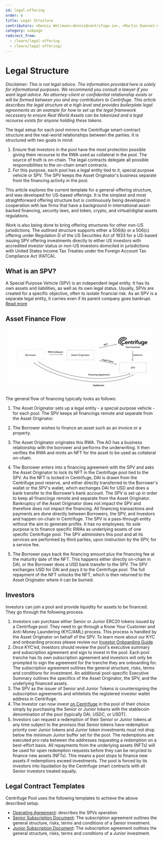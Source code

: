 ```yaml
---
id: legal-offering
order: 6
title: Legal Structure
contributors: <Dennis Wellmann:dennis@centrifuge.io>, <Martin Quensel:martin@centrifuge.io>, <Jay:jay@centrifuge.io>
category: subpage
redirect_from:
  - /learn/legal-offering
  - /learn/legal-offering/
---
```


# Legal Structure

_Disclaimer: This is not legal advice. The information provided here is solely for informational purposes. We recommend you consult a lawyer if you want legal advice. No attorney-client or confidential relationship exists or will be formed between you and any contributors to Centrifuge.
This article describes the legal structure at a high level and provides boilerplate legal agreements as an example for how to set up the legal framework necessary to ensure Real World Assets can be tokenized and a legal recourse exists for anyone holding these tokens._

The legal setup for each pool mirrors the Centrifuge smart-contract structure and the real-world relationships between the parties. It is structured with two goals in mind:

1. Ensure that investors in the pool have the most protection possible giving them recourse to the RWA used as collateral in the pool.
   The source of truth is on-chain. The legal contracts delegate all possible responsibilities to the on-chain smart contracts.
2. For this purpose, each pool has a legal entity tied to it, special purpose vehicle or SPV. The SPV keeps the Asset Originator's business separate from the financing activity in the pool.

This article explores the current template for a general-offering structure, and was developed for US-based offerings. It is the simplest and most straightforward offering structure but is continuously being developed in cooperation with law firms that have a background in international asset-backed financing, security laws, and token, crypto, and virtual/digital assets regulations.

Work is also being done to bring offering structures for other non-US jurisdictions. The outlined structure supports either a 506(b) or a 506(c) offering under Regulation D of the US Securities Act of 1933 for a US-based issuing SPV offering investments directly to either US investors with accredited investor status or non-US investors domiciled in jurisdictions with United States Income Tax Treaties under the Foreign Account Tax Compliance Act (FATCA).

## What is an SPV?

A Special Purpose Vehicle (SPV) is an independent legal entity. It has its own assets and liabilities, as well as its own legal status. Usually, SPVs are created for a specific objective, often to isolate financial risk. As an SPV is a separate legal entity, it carries even if its parent company goes bankrupt. [Read more](https://corporatefinanceinstitute.com/resources/knowledge/strategy/special-purpose-vehicle-spv/)

## Asset Finance Flow

![Asset Finance Flow](./images/legal_origination_flow.png)

The general flow of financing typically looks as follows:

1. The Asset Originator sets up a legal entity - a special purpose vehicle - for each pool. The SPV keeps all financings remote and separate from the Asset Originator.

2. The Borrower wishes to finance an asset such as an invoice or a property.

3. The Asset Originator originates this RWA. The AO has a business relationship with the borrower and performs the underwriting. It then verifies the RWA and mints an NFT for the asset to be used as collateral on-chain.

4. The Borrower enters into a financing agreement with the SPV and asks the Asset Originator to lock its NFT in the Centrifuge pool tied to the SPV. As the NFT is locked in Centrifuge, DAI is drawn from the Centrifuge pool reserve, and either directly transferred to the Borrower's wallet or the SPV's wallet, which exchanges DAI for USD and does a bank transfer to the Borrower’s bank account. The SPV is set up in order to keep all financings remote and separate from the Asset Originator. Bankruptcy of the Asset Originator does not impact the SPV and therefore does not impact the financing. All financing transactions and payments are done directly between Borrowers, the SPV, and Investors and happen on-chain in Centrifuge. The SPV is a pass-through entity without the aim to generate profits. It has no employees. Its sole purpose is to finance specific RWAs as underlying assets of one specific Centrifuge pool. The SPV administers this pool and all its services are performed by third parties, upon instruction by the SPV, for a service fee. 

5. The Borrower pays back the financing amount plus the financing fee at the maturity date of the NFT. This happens either directly on-chain in DAI, or the Borrower does a USD bank transfer to the SPV. The SPV exchanges USD for DAI and pays it to the Centrifuge pool. The full repayment of the NFT unlocks the NFT, which is then returned to the Asset Originator where it can be burned.

## Investors

Investors can join a pool and provide liquidity for assets to be financed. They go through the following process.

1. Investors can purchase either Senior or Junior ERC20 tokens issued by a Centrifuge pool. They need to go through a Know Your Customer and Anti-Money Laundering (KYC/AML) process. This process is handled by the Asset Originator on behalf of the SPV. To learn more about our KYC and onboarding process please review our [Investor Onboarding Guide](https://docs.centrifuge.io/user/using-centrifuge/onboarding/)
2. Once KYC’ed, investors should review the pool's executive summary and subscription agreement and sign to invest in the pool. Each pool tranche has its own subscription agreement and investors will only be prompted to sign the agreement for the tranche they are onboarding for. The subscription agreement outlines the general structure, risks, terms and conditions for investment. An additional pool-specific Executive Summary outlines the specifics of the Asset Originator, the SPV, and the underlying financed assets.
3. The SPV as the issuer of Senior and Junior Tokens is countersigning the subscription agreements and whitelists the registered investor wallet address in Centrifuge.
4. The Investor can now invest [on Centrifuge](https://app.centrifuge.io/pools) in the pool of their choice simply by purchasing the Senior or Junior tokens with the stablecoin denomination of the pool (typically DAI, USDC, or USDT).
5. Investors can request a redemption of their Senior or Junior tokens at any time subject to the provisos that Senior tokens have redemption priority over Junior tokens and Junior token investments must not drop below the minimum Junior buffer set for the pool. The redemptions are executed pro-rata between the addresses requesting a redemption on a best-effort basis. All repayments from the underlying assets (NFTs) will be used for open redemption requests before they can be recycled to finance new assets (NFTs). This means a pool stops to finance new assets if redemptions exceed investments. The pool is forced by its investors into liquidation by the Centrifuge smart contracts with all Senior investors treated equally.

## Legal Contract Templates

Centrifuge Pool uses the following templates to achieve the above described setup.

- [Operating Agreement](https://drive.google.com/file/d/1tSdZHCT7cqjh0uKCOqgrCvA9yp7XSY4K/view?usp=sharing): describes the SPVs operation
- [Senior Subscription Document](https://drive.google.com/file/d/1GhTrd6x1OS8KzR9NErFngSZAT737tRLj): The subscription agreement outlines the general structure, risks, terms and conditions of a Senior investment.
- [Junior Subscription Document](https://drive.google.com/file/d/1hXS1jrHSedJwFlV7u2pYPIcv89DYUpk0): The subscription agreement outlines the general structure, risks, terms and conditions of a Junior investment.
